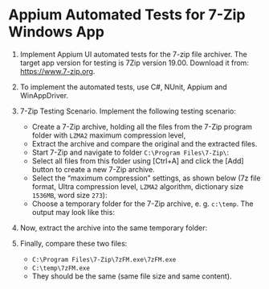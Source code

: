 # Appium Automated Tests for 7-Zip Windows App

1. Implement Appium UI automated tests for the 7-zip file archiver. The target app version for testing is 7Zip version 19.00. 
Download it from: https://www.7-zip.org.
 
2. To implement the automated tests, use C#, NUnit, Appium and WinAppDriver.
   
3. 7-Zip Testing Scenario. Implement the following testing scenario: 
   - Create a 7-Zip archive, holding all the files from the 7-Zip program folder with `LZMA2` maximum compression level, 
   - Extract the archive and compare the original and the extracted files.
   - Start 7-Zip and navigate to folder `C:\Program Files\7-Zip\`:
   - Select all files from this folder using [Ctrl+A] and click the [Add] button to create a new 7-Zip archive.
   - Select the “maximum compression” settings, as shown below (7z file format, Ultra compression level, `LZMA2` algorithm, dictionary size `1536MB`, word size `273`):
   - Choose a temporary folder for the 7-Zip archive, e. g. `c:\temp`. The output may look like this:
 
4. Now, extract the archive into the same temporary folder:
 
5. Finally, compare these two files:
   - `C:\Program Files\7-Zip\7zFM.exe\7zFM.exe`
   - `C:\temp\7zFM.exe`
   - They should be the same (same file size and same content).
